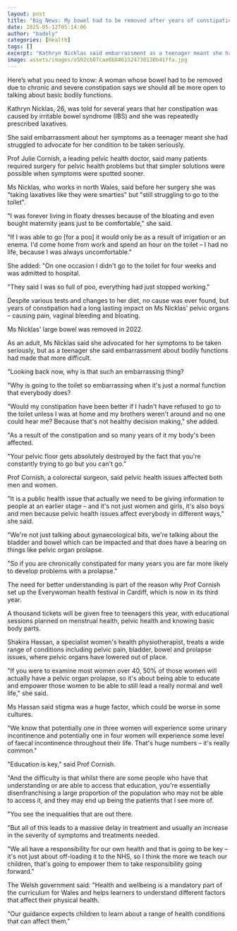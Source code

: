 ```yaml
---
layout: post
title: "Big News: My bowel had to be removed after years of constipation"
date: 2025-05-12T05:14:06
author: "badely"
categories: [Health]
tags: []
excerpt: "Kathryn Nicklas said embarrassment as a teenager meant she had struggled to advocate for herself."
image: assets/images/e592cb07cae0b8461524730130b41ffa.jpg
---
```


Here’s what you need to know: A woman whose bowel had to be removed due to chronic and severe constipation says we should all be more open to talking about basic bodily functions.

Kathryn Nicklas, 26, was told for several years that her constipation was caused by irritable bowel syndrome (IBS) and she was repeatedly prescribed laxatives.

She said embarrassment about her symptoms as a teenager meant she had struggled to advocate for her condition to be taken seriously. 

Prof Julie Cornish, a leading pelvic health doctor, said many patients required surgery for pelvic health problems but that simpler solutions were possible when symptoms were spotted sooner.

Ms Nicklas, who works in north Wales, said before her surgery she was "taking laxatives like they were smarties" but "still struggling to go to the toilet".

"I was forever living in floaty dresses because of the bloating and even bought maternity jeans just to be comfortable," she said.

"If I was able to go [for a poo] it would only be as a result of irrigation or an enema. I'd come home from work and spend an hour on the toilet – I had no life, because I was always uncomfortable."

She added: "On one occasion I didn't go to the toilet for four weeks and was admitted to hospital.

"They said I was so full of poo, everything had just stopped working."

Despite various tests and changes to her diet, no cause was ever found, but years of constipation had a long lasting impact on Ms Nicklas' pelvic organs – causing pain, vaginal bleeding and bloating.

Ms Nicklas' large bowel was removed in 2022.

As an adult, Ms Nicklas said she advocated for her symptoms to be taken seriously, but as a teenager she said embarrassment about bodily functions had made that more difficult.

"Looking back now, why is that such an embarrassing thing?

"Why is going to the toilet so embarrassing when it's just a normal function that everybody does?

"Would my constipation have been better if I hadn't have refused to go to the toilet unless I was at home and my brothers weren't around and no one could hear me? Because that's not healthy decision making," she added.

"As a result of the constipation and so many years of it my body's been affected.

"Your pelvic floor gets absolutely destroyed by the fact that you're constantly trying to go but you can't go."

Prof Cornish, a colorectal surgeon, said pelvic health issues affected both men and women.

"It is a public health issue that actually we need to be giving information to people at an earlier stage – and it's not just women and girls, it's also boys and men because pelvic health issues affect everybody in different ways," she said.

"We're not just talking about gynaecological bits, we're talking about the bladder and bowel which can be impacted and that does have a bearing on things like pelvic organ prolapse.

"So if you are chronically constipated for many years you are far more likely to develop problems with a prolapse."

The need for better understanding is part of the reason why Prof Cornish set up the Everywoman health festival in Cardiff, which is now in its third year.

A thousand tickets will be given free to teenagers this year, with educational sessions planned on menstrual health, pelvic health and knowing basic body parts.

Shakira Hassan, a specialist women's health physiotherapist, treats a wide range of conditions including pelvic pain, bladder, bowel and prolapse issues, where pelvic organs have lowered out of place.

"If you were to examine most women over 40, 50% of those women will actually have a pelvic organ prolapse, so it's about being able to educate and empower those women to be able to still lead a really normal and well life," she said.

Ms Hassan said stigma was a huge factor, which could be worse in some cultures.

"We know that potentially one in three women will experience some urinary incontinence and potentially one in four women will experience some level of faecal incontinence throughout their life. That's huge numbers – it's really common."

"Education is key," said Prof Cornish. 

"And the difficulty is that whilst there are some people who have that understanding or are able to access that education, you're essentially disenfranchising a large proportion of the population who may not be able to access it, and they may end up being the patients that I see more of.

"You see the inequalities that are out there.

"But all of this leads to a massive delay in treatment and usually an increase in the severity of symptoms and treatments needed.

"We all have a responsibility for our own health and that is going to be key – it's not just about off-loading it to the NHS, so I think the more we teach our children, that's going to empower them to take responsibility going forward."

The Welsh government said: "Health and wellbeing is a mandatory part of the curriculum for Wales and helps learners to understand different factors that affect their physical health. 

"Our guidance expects children to learn about a range of health conditions that can affect them."


